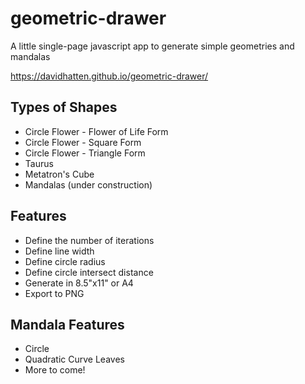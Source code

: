 # geometric-drawer
A little single-page javascript app to generate simple geometries and mandalas

https://davidhatten.github.io/geometric-drawer/

## Types of Shapes
* Circle Flower - Flower of Life Form
* Circle Flower - Square Form
* Circle Flower - Triangle Form
* Taurus
* Metatron's Cube
* Mandalas (under construction)

## Features
* Define the number of iterations
* Define line width 
* Define circle radius
* Define circle intersect distance
* Generate in 8.5"x11" or A4
* Export to PNG

## Mandala Features
* Circle
* Quadratic Curve Leaves
* More to come!